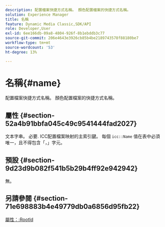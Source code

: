 ```yaml
---
description: 配置檔案快捷方式名稱。 顏色配置檔案的快捷方式名稱。
solution: Experience Manager
title: 名稱
feature: Dynamic Media Classic,SDK/API
role: Developer,User
exl-id: 6ee166db-09a8-4804-926f-8b1ebddb3c77
source-git-commit: 206e4643e3926cb85b4be2189743578f88180be7
workflow-type: tm+mt
source-wordcount: '53'
ht-degree: 13%

---
```


# 名稱{#name}

配置檔案快捷方式名稱。 顏色配置檔案的快捷方式名稱。

## 屬性 {#section-52a4b91bbfa045c49c9541444fad2027}

文本字串。 必要. ICC配置檔案映射的主索引鍵。 每個 `icc::Name` 值在表中必須唯一，且不得包含「，」字元。

## 預設 {#section-9d23d9b082f541b5b29b4ff92e942942}

無。

## 另請參閱 {#section-71e698883b4e49779db0a6856d95fb22}

[屬性：:RootId](../../../../../ir-api/material-cat/image-rendering-api-ref/c-ir-material-catalog/c-ir-attributes-reference/r-ir-rootid.md#reference-54b42b7125824be593378c1accb70d5a)
